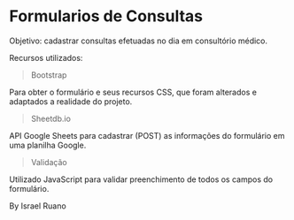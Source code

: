 ﻿# Formularios de Consultas

Objetivo: cadastrar consultas efetuadas no dia em consultório médico.

Recursos utilizados: 

> Bootstrap

Para obter o formulário e seus recursos CSS, que foram alterados e adaptados a realidade do projeto.

> Sheetdb.io

API Google Sheets para cadastrar (POST) as informações do formulário em uma planilha Google.

> Validação 

Utilizado JavaScript para validar preenchimento de todos os campos do formulário.


By Israel Ruano